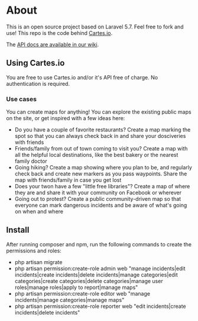 # About

This is an open source project based on Laravel 5.7. Feel free to fork and use! This repo is the code behind [Cartes.io](https://cartes.io).

The [API docs are available in our wiki](https://github.com/M-Media-Group/Cartes.io/wiki/API).

## Using Cartes.io

You are free to use Cartes.io and/or it's API free of charge. No authentication is required.

### Use cases

You can create maps for anything! You can explore the existing public maps on the site, or get inspired with a few ideas here:
- Do you have a couple of favorite restaurants? Create a map marking the spot so that you can always check back in and share your dosciveries with friends
- Friends/family from out of town coming to visit you? Create a map with all the helpful local destinations, like the best bakery or the nearest family doctor
- Going hiking? Create a map showing where you plan to be, and regularly check back and create new markers as you pass waypoints. Share the map with friends/family in case you get lost
- Does your twon have a few "little free libraries"? Create a map of where they are and share it with your community on Facebook or wherever
- Going out to protest? Create a public community-driven map so that everyone can mark dangerous incidents and be aware of what's going on when and where

## Install

After running composer and npm, run the following commands to create the permissions and roles:
- php artisan migrate
- php artisan permission:create-role admin web "manage incidents|edit incidents|create incidents|delete incidents|manage categories|edit categories|create categories|delete categories|manage user roles|manage roles|apply to report|manage maps"
- php artisan permission:create-role editor web "manage incidents|manage categories|manage maps"
- php artisan permission:create-role reporter web "edit incidents|create incidents|delete incidents"
